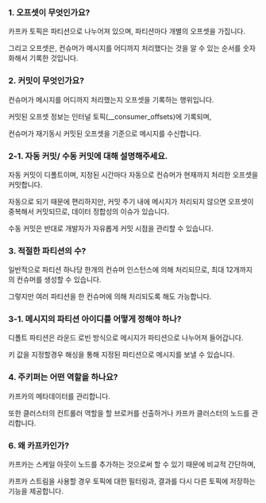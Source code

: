 ### 1. 오프셋이 무엇인가요?
카프카 토픽은 파티션으로 나누어져 있으며, 파티션마다 개별의 오프셋을 가집니다.

그리고 오프셋은, 컨슈머가 메시지를 어디까지 처리했다는 것을 알 수 있는 순서를 숫자화해서 기록한 것입니다.

### 2. 커밋이 무엇인가요?
컨슈머가 메시지를 어디까지 처리했는지 오프셋을 기록하는 행위입니다.

커밋된 오프셋 정보는 인터널 토픽(__consumer_offsets)에 기록되며,

컨슈머가 재기동시 커밋된 오프셋을 기준으로 메시지를 수신합니다.

### 2-1. 자동 커밋/ 수동 커밋에 대해 설명해주세요.
자동 커밋이 디폴트이며, 지정된 시간마다 자동으로 컨슈머가 현재까지 처리한 오프셋을 커밋합니다.

자동으로 되기 때문에 편리하지만, 커밋 주기 내에 메시지가 처리되지 않으면 오프셋이 중복해서 커밋되므로, 데이터 정합성의 이슈가 있습니다.

수동 커밋은 반대로 개발자가 자유롭게 커밋 시점을 관리할 수 있습니다.

### 3. 적절한 파티션의 수?
일반적으로 파티션 하나당 한개의 컨슈머 인스턴스에 의해 처리되므로, 최대 12개까지의 컨슈머를 생성할 수 있습니다.

그렇지만 여러 파티션을 한 컨슈머에 의해 처리되도록 해도 가능합니다.

### 3-1. 메시지의 파티션 아이디를 어떻게 정해야 하나?
디폴트 파티션은 라운드 로빈 방식으로 메시지가 파티션으로 나누어져 들어갑니다.

키 값을 지정할경우 해싱을 통해 지정된 파티션으로 메시지를 보낼 수 있습니다.

### 4. 주키퍼는 어떤 역할을 하나요?
카프카의 메타데이터를 관리합니다.

또한 클러스터의 컨트롤러 역할을 할 브로커를 선출하거나 카프카 클러스터의 노드를 관리합니다.

### 6. 왜 카프카인가?

카프카는 스케일 아웃이 노드를 추가하는 것으로써 할 수 있기 때문에 비교적 간단하며,

카프카 스트림을 사용할 경우 토픽에 대한 필터링과, 결과를 다시 다른 토픽에 저장하는 기능을 제공합니다.


